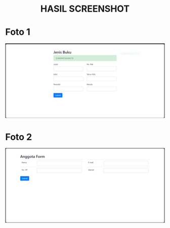 <h1 align="center">HASIL SCREENSHOT</h1>

<h1>Foto 1</h1>

![Alt text](https://github.com/muhammadfadhilah93/Perpustakaan/blob/main/screenshot/1.PNG)

<h1>Foto 2</h1>

![Alt text](https://github.com/muhammadfadhilah93/Perpustakaan/blob/main/screenshot/2.PNG)
